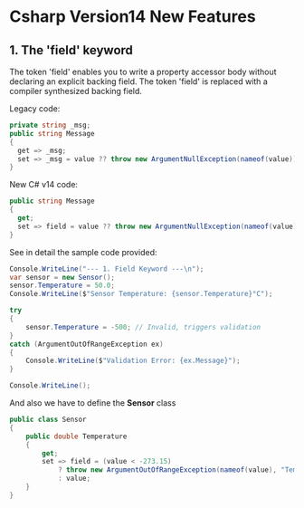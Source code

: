 # Csharp Version14 New Features

## 1. The 'field' keyword

The token 'field' enables you to write a property accessor body without declaring an explicit backing field.
The token 'field' is replaced with a compiler synthesized backing field.

Legacy code:

```csharp
private string _msg;
public string Message
{
  get => _msg;
  set => _msg = value ?? throw new ArgumentNullException(nameof(value));
}
```

New C# v14 code:

```csharp
public string Message
{
  get;
  set => field = value ?? throw new ArgumentNullException(nameof(value));
}
```

See in detail the sample code provided:

```csharp
Console.WriteLine("--- 1. Field Keyword ---\n");
var sensor = new Sensor();
sensor.Temperature = 50.0;
Console.WriteLine($"Sensor Temperature: {sensor.Temperature}°C");

try
{
    sensor.Temperature = -500; // Invalid, triggers validation
}
catch (ArgumentOutOfRangeException ex)
{
    Console.WriteLine($"Validation Error: {ex.Message}");
}

Console.WriteLine();
```

And also we have to define the **Sensor** class

```csharp
public class Sensor
{
    public double Temperature
    {
        get;
        set => field = (value < -273.15)
            ? throw new ArgumentOutOfRangeException(nameof(value), "Temperature cannot be below absolute zero.")
            : value;
    }
}
```
